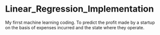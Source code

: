 # Linear_Regression_Implementation
My firrst machine learning coding.
To predict the profit made by a startup on the basis of expenses incurred and the state where they operate.
